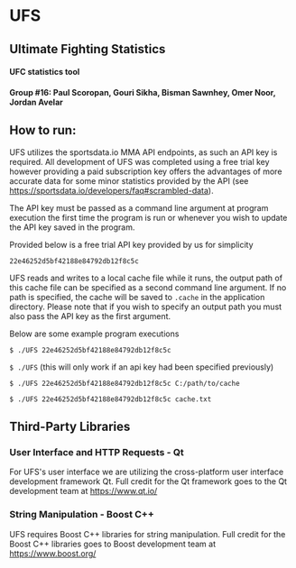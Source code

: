 # UFS
## Ultimate Fighting Statistics
#### UFC statistics tool
#### Group #16: Paul Scoropan, Gouri Sikha, Bisman Sawnhey, Omer Noor, Jordan Avelar

## How to run:
UFS utilizes the sportsdata.io MMA API endpoints, as such an API key is required. All development of UFS was completed using a free trial key however providing a paid subscription key offers the advantages of more accurate data for some minor statistics provided by the API (see <https://sportsdata.io/developers/faq#scrambled-data>).

The API key must be passed as a command line argument at program execution the first time the program is run or whenever you wish to update the API key saved in the program.

Provided below is a free trial API key provided by us for simplicity

`22e46252d5bf42188e84792db12f8c5c`

UFS reads and writes to a local cache file while it runs, the output path of this cache file can be specified as a second command line argument. If no path is specified, the cache will be saved to `.cache` in the application directory. Please note that if you wish to specify an output path you must also pass the API key as the first argument.

Below are some example program executions

`$ ./UFS 22e46252d5bf42188e84792db12f8c5c`

`$ ./UFS` (this will only work if an api key had been specified previously)

`$ ./UFS 22e46252d5bf42188e84792db12f8c5c C:/path/to/cache`

`$ ./UFS 22e46252d5bf42188e84792db12f8c5c cache.txt`



## Third-Party Libraries

### User Interface and HTTP Requests - Qt
For UFS's user interface we are utilizing the cross-platform user interface development framework Qt. Full credit for the Qt framework goes to the Qt development team at <https://www.qt.io/>

### String Manipulation - Boost C++
UFS requires Boost C++ libraries for string manipulation. Full credit for the Boost C++ libraries goes to Boost development team at <https://www.boost.org/>
